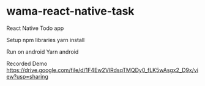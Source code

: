 # wama-react-native-task
React Native Todo app

Setup npm libraries
yarn install

Run on android
Yarn android

Recorded Demo
https://drive.google.com/file/d/1F4Ew2VlRdsqTMQDy0_fLK5wAsgx2_D9x/view?usp=sharing
